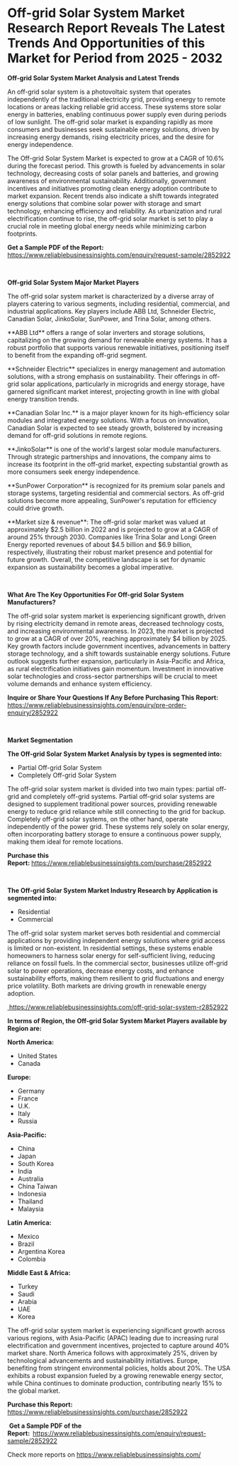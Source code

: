 <p><h1>Off-grid Solar System Market Research Report Reveals The Latest Trends And Opportunities of this Market for Period from 2025 - 2032</h1></p><p><strong>Off-grid Solar System Market Analysis and Latest Trends</strong></p>
<p><p>An off-grid solar system is a photovoltaic system that operates independently of the traditional electricity grid, providing energy to remote locations or areas lacking reliable grid access. These systems store solar energy in batteries, enabling continuous power supply even during periods of low sunlight. The off-grid solar market is expanding rapidly as more consumers and businesses seek sustainable energy solutions, driven by increasing energy demands, rising electricity prices, and the desire for energy independence.</p><p>The Off-grid Solar System Market is expected to grow at a CAGR of 10.6% during the forecast period. This growth is fueled by advancements in solar technology, decreasing costs of solar panels and batteries, and growing awareness of environmental sustainability. Additionally, government incentives and initiatives promoting clean energy adoption contribute to market expansion. Recent trends also indicate a shift towards integrated energy solutions that combine solar power with storage and smart technology, enhancing efficiency and reliability. As urbanization and rural electrification continue to rise, the off-grid solar market is set to play a crucial role in meeting global energy needs while minimizing carbon footprints.</p></p>
<p><strong>Get a Sample PDF of the Report:&nbsp;</strong> <a href="https://www.reliablebusinessinsights.com/enquiry/request-sample/2852922?utm_campaign=1950&utm_medium=2&utm_source=Github&utm_content=ia&utm_term=11032025&utm_id=off-grid-solar-system">https://www.reliablebusinessinsights.com/enquiry/request-sample/2852922</a></p>
<p>&nbsp;</p>
<p><strong>Off-grid Solar System Major Market Players</strong></p>
<p><p>The off-grid solar system market is characterized by a diverse array of players catering to various segments, including residential, commercial, and industrial applications. Key players include ABB Ltd, Schneider Electric, Canadian Solar, JinkoSolar, SunPower, and Trina Solar, among others.</p><p>**ABB Ltd** offers a range of solar inverters and storage solutions, capitalizing on the growing demand for renewable energy systems. It has a robust portfolio that supports various renewable initiatives, positioning itself to benefit from the expanding off-grid segment.</p><p>**Schneider Electric** specializes in energy management and automation solutions, with a strong emphasis on sustainability. Their offerings in off-grid solar applications, particularly in microgrids and energy storage, have garnered significant market interest, projecting growth in line with global energy transition trends.</p><p>**Canadian Solar Inc.** is a major player known for its high-efficiency solar modules and integrated energy solutions. With a focus on innovation, Canadian Solar is expected to see steady growth, bolstered by increasing demand for off-grid solutions in remote regions.</p><p>**JinkoSolar** is one of the world's largest solar module manufacturers. Through strategic partnerships and innovations, the company aims to increase its footprint in the off-grid market, expecting substantial growth as more consumers seek energy independence.</p><p>**SunPower Corporation** is recognized for its premium solar panels and storage systems, targeting residential and commercial sectors. As off-grid solutions become more appealing, SunPower's reputation for efficiency could drive growth.</p><p>**Market size & revenue**: The off-grid solar market was valued at approximately $2.5 billion in 2022 and is projected to grow at a CAGR of around 25% through 2030. Companies like Trina Solar and Longi Green Energy reported revenues of about $4.5 billion and $6.9 billion, respectively, illustrating their robust market presence and potential for future growth. Overall, the competitive landscape is set for dynamic expansion as sustainability becomes a global imperative.</p></p>
<p>&nbsp;</p>
<p><strong>What Are The Key Opportunities For Off-grid Solar System Manufacturers?</strong></p>
<p><p>The off-grid solar system market is experiencing significant growth, driven by rising electricity demand in remote areas, decreased technology costs, and increasing environmental awareness. In 2023, the market is projected to grow at a CAGR of over 20%, reaching approximately $4 billion by 2025. Key growth factors include government incentives, advancements in battery storage technology, and a shift towards sustainable energy solutions. Future outlook suggests further expansion, particularly in Asia-Pacific and Africa, as rural electrification initiatives gain momentum. Investment in innovative solar technologies and cross-sector partnerships will be crucial to meet volume demands and enhance system efficiency.</p></p>
<p><strong>Inquire or Share Your Questions If Any Before Purchasing This Report:</strong> <a href="https://www.reliablebusinessinsights.com/enquiry/pre-order-enquiry/2852922?utm_campaign=1950&utm_medium=2&utm_source=Github&utm_content=ia&utm_term=11032025&utm_id=off-grid-solar-system">https://www.reliablebusinessinsights.com/enquiry/pre-order-enquiry/2852922</a></p>
<p>&nbsp;</p>
<p><strong>Market Segmentation</strong></p>
<p><strong>The Off-grid Solar System Market Analysis by types is segmented into:</strong></p>
<p><ul><li>Partial Off-grid Solar System</li><li>Completely Off-grid Solar System</li></ul></p>
<p><p>The off-grid solar system market is divided into two main types: partial off-grid and completely off-grid systems. Partial off-grid solar systems are designed to supplement traditional power sources, providing renewable energy to reduce grid reliance while still connecting to the grid for backup. Completely off-grid solar systems, on the other hand, operate independently of the power grid. These systems rely solely on solar energy, often incorporating battery storage to ensure a continuous power supply, making them ideal for remote locations.</p></p>
<p><strong>Purchase this Report:&nbsp;</strong><a href="https://www.reliablebusinessinsights.com/purchase/2852922?utm_campaign=1950&utm_medium=2&utm_source=Github&utm_content=ia&utm_term=11032025&utm_id=off-grid-solar-system">https://www.reliablebusinessinsights.com/purchase/2852922</a></p>
<p>&nbsp;</p>
<p><strong>The Off-grid Solar System Market Industry Research by Application is segmented into:</strong></p>
<p><ul><li>Residential</li><li>Commercial</li></ul></p>
<p><p>The off-grid solar system market serves both residential and commercial applications by providing independent energy solutions where grid access is limited or non-existent. In residential settings, these systems enable homeowners to harness solar energy for self-sufficient living, reducing reliance on fossil fuels. In the commercial sector, businesses utilize off-grid solar to power operations, decrease energy costs, and enhance sustainability efforts, making them resilient to grid fluctuations and energy price volatility. Both markets are driving growth in renewable energy adoption.</p></p>
<p><a href="https://www.reliablebusinessinsights.com/off-grid-solar-system-r2852922?utm_campaign=1950&utm_medium=2&utm_source=Github&utm_content=ia&utm_term=11032025&utm_id=off-grid-solar-system">&nbsp;https://www.reliablebusinessinsights.com/off-grid-solar-system-r2852922</a></p>
<p><strong>In terms of Region, the Off-grid Solar System Market Players available by Region are:</strong></p>
<p>
    <p> <strong> North America: </strong>
        <ul>
            <li>United States</li>
            <li>Canada</li>
        </ul>
        </p> 
    <p> <strong> Europe: </strong>
        <ul>
            <li>Germany</li>
            <li>France</li>
            <li>U.K.</li>
            <li>Italy</li>
            <li>Russia</li>
        </ul>
        </p> 
    <p> <strong> Asia-Pacific: </strong>
        <ul>
            <li>China</li>
            <li>Japan</li>
            <li>South Korea</li>
            <li>India</li>
            <li>Australia</li>
            <li>China Taiwan</li>
            <li>Indonesia</li>
            <li>Thailand</li>
            <li>Malaysia</li>
        </ul>
        </p> 
    <p> <strong> Latin America: </strong>
        <ul>
            <li>Mexico</li>
            <li>Brazil</li>
            <li>Argentina Korea</li>
            <li>Colombia</li>
        </ul>
        </p> 
    <p> <strong> Middle East & Africa: </strong>
        <ul>
            <li>Turkey</li>
            <li>Saudi</li>
            <li>Arabia</li>
            <li>UAE</li>
            <li>Korea</li>
        </ul>
    </p>
    </p>
<p><p>The off-grid solar system market is experiencing significant growth across various regions, with Asia-Pacific (APAC) leading due to increasing rural electrification and government incentives, projected to capture around 40% market share. North America follows with approximately 25%, driven by technological advancements and sustainability initiatives. Europe, benefiting from stringent environmental policies, holds about 20%. The USA exhibits a robust expansion fueled by a growing renewable energy sector, while China continues to dominate production, contributing nearly 15% to the global market.</p></p>
<p><strong>Purchase this Report: </strong><a href="https://www.reliablebusinessinsights.com/purchase/2852922?utm_campaign=1950&utm_medium=2&utm_source=Github&utm_content=ia&utm_term=11032025&utm_id=off-grid-solar-system">https://www.reliablebusinessinsights.com/purchase/2852922</a></p>
<p>&nbsp;<strong>Get a Sample PDF of the Report:&nbsp;&nbsp;</strong><a href="https://www.reliablebusinessinsights.com/enquiry/request-sample/2852922?utm_campaign=1950&utm_medium=2&utm_source=Github&utm_content=ia&utm_term=11032025&utm_id=off-grid-solar-system">https://www.reliablebusinessinsights.com/enquiry/request-sample/2852922</a></p>
<p><strong></strong></p>
<p>Check more reports on <a href="https://www.reliablebusinessinsights.com/?utm_campaign=1950&utm_medium=2&utm_source=Github&utm_content=ia&utm_term=11032025&utm_id=off-grid-solar-system">https://www.reliablebusinessinsights.com/</a></p>